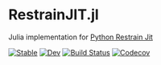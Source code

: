 # RestrainJIT.jl

Julia implementation for [Python Restrain Jit](https://github.com/thautwarm/restrain-jit/)


[![Stable](https://img.shields.io/badge/docs-stable-blue.svg)](https://thautwarm.github.io/RestrainJIT.jl/stable)
[![Dev](https://img.shields.io/badge/docs-dev-blue.svg)](https://thautwarm.github.io/RestrainJIT.jl/dev)
[![Build Status](https://travis-ci.com/thautwarm/RestrainJIT.jl.svg?branch=master)](https://travis-ci.com/thautwarm/RestrainJIT.jl)
[![Codecov](https://codecov.io/gh/thautwarm/RestrainJIT.jl/branch/master/graph/badge.svg)](https://codecov.io/gh/thautwarm/RestrainJIT.jl)
